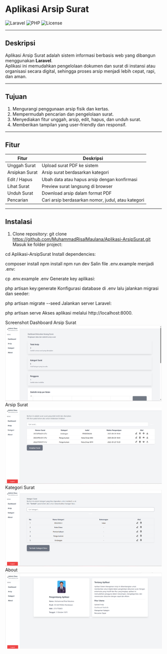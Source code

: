 # Aplikasi Arsip Surat

![Laravel](https://img.shields.io/badge/Laravel-9.x-red)
![PHP](https://img.shields.io/badge/PHP-8.1-blue)
![License](https://img.shields.io/badge/License-MIT-green)

---

## Deskripsi
Aplikasi Arsip Surat adalah sistem informasi berbasis web yang dibangun menggunakan **Laravel**.  
Aplikasi ini memudahkan pengelolaan dokumen dan surat di instansi atau organisasi secara digital, sehingga proses arsip menjadi lebih cepat, rapi, dan aman.

---

## Tujuan
1. Mengurangi penggunaan arsip fisik dan kertas.
2. Mempermudah pencarian dan pengelolaan surat.
3. Menyediakan fitur unggah, arsip, edit, hapus, dan unduh surat.
4. Memberikan tampilan yang user-friendly dan responsif.

---

## Fitur
| Fitur           | Deskripsi                                          |
|-----------------|----------------------------------------------------|
| Unggah Surat    | Upload surat PDF ke sistem                         |
| Arsipkan Surat  | Arsip surat berdasarkan kategori                   |
| Edit / Hapus    | Ubah data atau hapus arsip dengan konfirmasi       |
| Lihat Surat     | Preview surat langsung di browser                  |
| Unduh Surat     | Download arsip dalam format PDF                    |
| Pencarian       | Cari arsip berdasarkan nomor, judul, atau kategori |

---

## Instalasi

1. Clone repository:
git clone https://github.com/MuhammadRisalMaulana/Aplikasi-ArsipSurat.git
Masuk ke folder project:

cd Aplikasi-ArsipSurat
Install dependencies:

composer install
npm install
npm run dev
Salin file .env.example menjadi .env:

cp .env.example .env
Generate key aplikasi:

php artisan key:generate
Konfigurasi database di .env lalu jalankan migrasi dan seeder:

php artisan migrate --seed
Jalankan server Laravel:

php artisan serve
Akses aplikasi melalui http://localhost:8000.

Screenshot
Dashboard Arsip Surat
![alt text](<Screenshot 2025-10-04 033851.png>)
Arsip Surat
![alt text](<Screenshot 2025-10-04 033922.png>)
Kategori Surat
![alt text](<Screenshot 2025-10-04 033938.png>)
About
![alt text](<Screenshot 2025-10-04 033954.png>)
